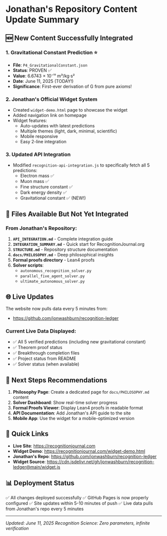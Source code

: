 # Jonathan's Repository Content Update Summary

## 🆕 New Content Successfully Integrated

### 1. **Gravitational Constant Prediction** ⭐
- **File**: `P4_GravitationalConstant.json`
- **Status**: PROVEN ✅
- **Value**: 6.6743 × 10⁻¹¹ m³/kg·s²
- **Date**: June 11, 2025 (TODAY!)
- **Significance**: First-ever derivation of G from pure axioms!

### 2. **Jonathan's Official Widget System**
- Created `widget-demo.html` page to showcase the widget
- Added navigation link on homepage
- Widget features:
  - Auto-updates with latest predictions
  - Multiple themes (light, dark, minimal, scientific)
  - Mobile responsive
  - Easy 2-line integration

### 3. **Updated API Integration**
- Modified `recognition-api-integration.js` to specifically fetch all 5 predictions:
  - Electron mass ✅
  - Muon mass ✅
  - Fine structure constant ✅
  - Dark energy density ✅
  - Gravitational constant ✅ (NEW!)

## 📁 Files Available But Not Yet Integrated

### From Jonathan's Repository:
1. **`API_INTEGRATION.md`** - Complete integration guide
2. **`INTEGRATION_SUMMARY.md`** - Quick start for RecognitionJournal.org
3. **`STRUCTURE.md`** - Repository structure documentation
4. **`docs/PHILOSOPHY.md`** - Deep philosophical insights
5. **Formal proofs directory** - Lean4 proofs
6. **Solver scripts**:
   - `autonomous_recognition_solver.py`
   - `parallel_five_agent_solver.py`
   - `ultimate_autonomous_solver.py`

## 🌐 Live Updates

The website now pulls data every 5 minutes from:
- https://github.com/jonwashburn/recognition-ledger

### Current Live Data Displayed:
- ✅ All 5 verified predictions (including new gravitational constant)
- ✅ Theorem proof status
- ✅ Breakthrough completion files
- ✅ Project status from README
- ✅ Solver status (when available)

## 🎯 Next Steps Recommendations

1. **Philosophy Page**: Create a dedicated page for `docs/PHILOSOPHY.md` content
2. **Solver Dashboard**: Show real-time solver progress
3. **Formal Proofs Viewer**: Display Lean4 proofs in readable format
4. **API Documentation**: Add Jonathan's API guide to the site
5. **Mobile App**: Use the widget for a mobile-optimized version

## 🔗 Quick Links

- **Live Site**: https://recognitionjournal.com
- **Widget Demo**: https://recognitionjournal.com/widget-demo.html
- **Jonathan's Repo**: https://github.com/jonwashburn/recognition-ledger
- **Widget Source**: https://cdn.jsdelivr.net/gh/jonwashburn/recognition-ledger@main/widget.js

## 📊 Deployment Status

✅ All changes deployed successfully
✅ GitHub Pages is now properly configured
✅ Site updates within 5-10 minutes of push
✅ Live data pulls from Jonathan's repo every 5 minutes

---
*Updated: June 11, 2025*
*Recognition Science: Zero parameters, infinite verification* 